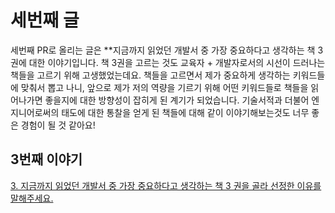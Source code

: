 # 세번째 글
세번째 PR로 올리는 글은 **지금까지 읽었던 개발서 중 가장 중요하다고 생각하는 책 3 권에 대한 이야기입니다.
책 3권을 고르는 것도 교육자 + 개발자로서의 시선이 드러나는 책들을 고르기 위해 고생했었는데요.
책들을 고르면서 제가 중요하게 생각하는 키워드들에 맞춰서 뽑고 나니, 앞으로 제가 저의 역량을 기르기 위해 어떤 키워드들로 책들을 읽어나가면 좋을지에 대한 방향성이 잡히게 된 계기가 되었습니다.
기술서적과 더불어 엔지니어로써의 태도에 대한 통찰을 얻게 된 책들에 대해 같이 이야기해보는것도 너무 좋은 경험이 될 것 같아요!

## 3번째 이야기
[3. 지금까지 읽었던 개발서 중 가장 중요하다고 생각하는 책 3 권을 골라 선정한 이유를 말해주세요.](https://makerjun.com/career/woowabros/best-books)
